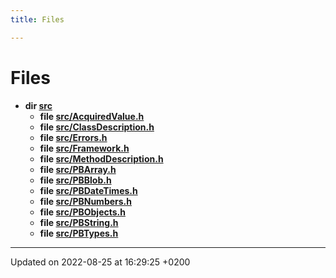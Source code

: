 ```yaml
---
title: Files

---
```


# Files




* **dir [src](/doxygen/Files/dir_68267d1309a1af8e8297ef4c3efbcdba/#dir-src)** 
    * **file [src/AcquiredValue.h](/doxygen/Files/_acquired_value_8h/#file-acquiredvalue.h)** 
    * **file [src/ClassDescription.h](/doxygen/Files/_class_description_8h/#file-classdescription.h)** 
    * **file [src/Errors.h](/doxygen/Files/_errors_8h/#file-errors.h)** 
    * **file [src/Framework.h](/doxygen/Files/_framework_8h/#file-framework.h)** 
    * **file [src/MethodDescription.h](/doxygen/Files/_method_description_8h/#file-methoddescription.h)** 
    * **file [src/PBArray.h](/doxygen/Files/_p_b_array_8h/#file-pbarray.h)** 
    * **file [src/PBBlob.h](/doxygen/Files/_p_b_blob_8h/#file-pbblob.h)** 
    * **file [src/PBDateTimes.h](/doxygen/Files/_p_b_date_times_8h/#file-pbdatetimes.h)** 
    * **file [src/PBNumbers.h](/doxygen/Files/_p_b_numbers_8h/#file-pbnumbers.h)** 
    * **file [src/PBObjects.h](/doxygen/Files/_p_b_objects_8h/#file-pbobjects.h)** 
    * **file [src/PBString.h](/doxygen/Files/_p_b_string_8h/#file-pbstring.h)** 
    * **file [src/PBTypes.h](/doxygen/Files/_p_b_types_8h/#file-pbtypes.h)** 



-------------------------------

Updated on 2022-08-25 at 16:29:25 +0200
